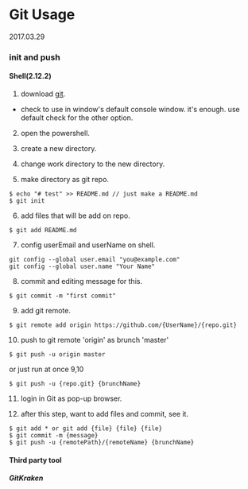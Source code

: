 # Git Usage
2017.03.29
### init and push
#### Shell(2.12.2)
1. download [git](https://git-scm.com/downloads).
 - check to use in window's default console window. it's enough. use default check for the other option.

2. open the powershell.
3. create a new directory.

4. change work directory to the new directory.
5. make directory as git repo.
```
$ echo "# test" >> README.md // just make a README.md
$ git init
```

6. add files that will be add on repo.
```
$ git add README.md
```

7. config userEmail and userName on shell.
```
git config --global user.email "you@example.com"
git config --global user.name "Your Name"
```

8. commit and editing message for this.
```
$ git commit -m "first commit"
```

9. add git remote.
```
$ git remote add origin https://github.com/{UserName}/{repo.git}
```

10. push to git remote 'origin' as brunch 'master'
```
$ git push -u origin master
```
or just run at once 9,10
```
$ git push -u {repo.git} {brunchName}
```

11. login in Git as pop-up browser.

12. after this step, want to add files and commit, see it.
```
$ git add * or git add {file} {file} {file}
$ git commit -m {message}
$ git push -u {remotePath}/{remoteName} {brunchName}
```

#### Third party tool
##### GitKraken 